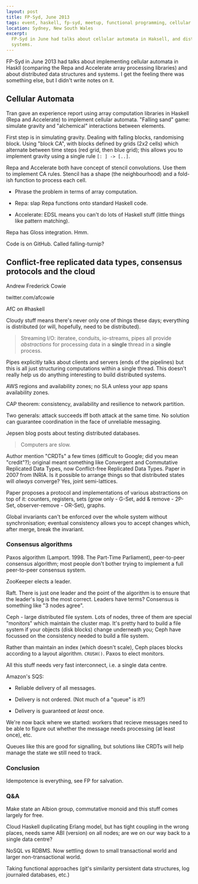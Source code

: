 ```yaml
---
layout: post
title: FP-Syd, June 2013
tags: event, haskell, fp-syd, meetup, functional programming, cellular automata, array programming, distributed systems
location: Sydney, New South Wales
excerpt: 
  FP-Syd in June had talks about cellular automata in Haksell, and distributed
  systems. 
---
```


FP-Syd in June 2013 had talks about implementing cellular automata in Haskll
(comparing the Repa and Accelerate array processing libraries) and about
distributed data structures and systems. I get the feeling there was something
else, but I didn't write notes on it.

## Cellular Automata

Tran gave an experience report using array computation libraries in Haskell
(Repa and Accelerate) to implement cellular automata. "Falling sand" game:
simulate gravity and "alchemical" interactions between elements.

First step is in simulating gravity. Dealing with falling blocks, randomising
block. Using "block CA", with blocks defined by grids (2x2 cells) which
alternate between time steps (red grid, then blue grid); this allows you to
implement gravity using a single rule `[: ] -> [..]`.

Repa and Accelerate both have concept of stencil convolutions. Use them to
implement CA rules. Stencil has a shape (the neighbourhood) and a fold-ish
function to process each cell. 

- Phrase the problem in terms of array computation.

- Repa: slap Repa functions onto standard Haskell code.

- Accelerate: EDSL means you can't do lots of Haskell stuff (little things like
  pattern matching).

Repa has Gloss integration. Hmm.

Code is on GitHub. Called falling-turnip?

## Conflict-free replicated data types, consensus protocols and the cloud

Andrew Frederick Cowie

twitter.com/afcowie

AfC on #haskell

Cloudy stuff means there's never only one of things these days; everything is
distributed (or will, hopefully, need to be distributed).

> Streaming I/O: iteratee, conduits, io-streams, pipes all provide *abstractions*
> for processing data in a **single** thread in a **single** process.

Pipes explicitly talks about clients and servers (ends of the pipelines) but
this is all just structuring computations within a single thread. This doesn't
really help us do anything interesting to build distributed systems.

AWS regions and availability zones; no SLA unless your app spans availability
zones.

CAP theorem: consistency, availability and resilience to network partition.

Two generals: attack succeeds iff both attack at the same time. No solution can
guarantee coordination in the face of unreliable messaging.

Jepsen blog posts about testing distributed databases.

> Computers are slow.

Author mention "CRDTs" a few times (difficult to Google; did you mean
"credit"?); original meant something like Convergent and Commutative Replicated
Data Types, now Conflict-free Replicated Data Types. Paper in 2007 from INRIA.
Is it possible to arrange things so that distributed states will *always*
converge? Yes, joint semi-lattices.

Paper proposes a protocol and implementations of various abstractions on top of
it: counters, registers, sets (grow only - G-Set, add & remove - 2P-Set,
observer-remove - OR-Set), graphs.

Global invariants can't be enforced over the whole system without
synchronisation; eventual consistency allows you to accept changes which, after
merge, break the invariant.

### Consensus algorithms

Paxos algorithm (Lamport. 1998. The Part-Time Parliament), peer-to-peer
consensus algorithm; most people don't bother trying to implement a full
peer-to-peer consensus system.

ZooKeeper elects a leader.

Raft. There is just one leader and the point of the algorithm is to ensure that
the leader's log is the most correct. Leaders have terms? Consensus is
something like "3 nodes agree".

Ceph - large distributed file system. Lots of nodes, three of them are special
"monitors" which maintain the cluster map. It's pretty hard to build a file
system if your objects (disk blocks) change underneath you; Ceph have focussed
on the consistency needed to build a file system.

Rather than maintain an index (which doesn't scale), Ceph places blocks
according to a layout algorithm. `CRUSH()`. Paxos to elect monitors.

All this stuff needs very fast interconnect, i.e. a single data centre.

Amazon's SQS:

- Reliable delivery of all messages.

- Delivery is not ordered. (Not much of a "queue" is it?)

- Delivery is guaranteed *at least* once.

We're now back where we started: workers that recieve messages need to be able
to figure out whether the message needs processing (at least once), etc.

Queues like this are good for signalling, but solutions like CRDTs will help
manage the state we still need to track.

### Conclusion

Idempotence is everything, see FP for salvation.

### Q&A

Make state an Albion group, commutative monoid and this stuff comes largely for
free.

Cloud Haskell duplicating Erlang model, but has tight coupling in the wrong
places, needs same ABI (version) on all nodes; are we on our way back to a
single data centre?

NoSQL vs RDBMS. Now settling down to small transactional world and larger
non-transactional world.

Taking functional approaches (git's similarity persistent data structures, log
journaled databases, etc.)

